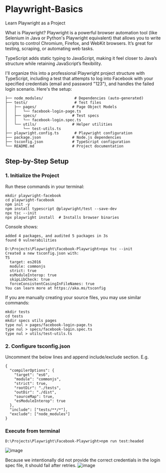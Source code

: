 # Playwright-Basics
Learn Playwright as a Project

What is Playwright?
Playwright is a powerful browser automation tool (like Selenium in Java or Python's Playwright equivalent) that allows you to write scripts to control Chromium, Firefox, and WebKit browsers. It’s great for testing, scraping, or automating web tasks. 

TypeScript adds static typing to JavaScript, making it feel closer to Java’s structure while retaining JavaScript’s flexibility.

I'll organize this into a professional Playwright project structure with TypeScript, including a test that attempts to log into Facebook with your specified credentials (email and password "123"), and handles the failed login scenario. Here's the setup:

```playwright-facebook/
├── node_modules/              # Dependencies (auto-generated)
├── tests/                     # Test files
│   ├── pages/                # Page Object Models
│   │   └── facebook-login-page.ts
│   ├── specs/                # Test specs
│   │   └── facebook-login.spec.ts
│   └── utils/                # Helper utilities
│       └── test-utils.ts
├── playwright.config.ts       # Playwright configuration
├── package.json              # Node.js dependencies
├── tsconfig.json             # TypeScript configuration
└── README.md                 # Project documentation
```

## Step-by-Step Setup
### 1. Initialize the Project
Run these commands in your terminal:
```
mkdir playwright-facebook
cd playwright-facebook
npm init -y
npm install typescript @playwright/test --save-dev
npx tsc --init
npx playwright install  # Installs browser binaries
```
Console shows:
```D:\Projects\Playwright\Facebook-Playwright>npm install typescript @playwright/test --save-dev
added 4 packages, and audited 5 packages in 3s
found 0 vulnerabilities

D:\Projects\Playwright\Facebook-Playwright>npx tsc --init
Created a new tsconfig.json with:                                                                                                                TS
  target: es2016
  module: commonjs
  strict: true
  esModuleInterop: true
  skipLibCheck: true
  forceConsistentCasingInFileNames: true
You can learn more at https://aka.ms/tsconfig
```
If you are manually creating your source files, you may use similar commands:
```
mkdir tests
cd tests
mkdir specs utils pages
type nul > pages/facebook-login-page.ts
type nul > specs/facebook-login.spec.ts
type nul > utils/test-utils.ts
```
### 2. Configure tsconfig.json
Uncomment the below lines and append include/exclude section. E.g.
```
{
  "compilerOptions": {
    "target": "es6",
    "module": "commonjs",
    "strict": true,
    "rootDir": "./tests",
    "outDir": "./dist",
    "sourceMap": true,
    "esModuleInterop": true
  },
  "include": ["tests/**/*"],
  "exclude": ["node_modules"]
}
```
### Execute from terminal
```
D:\Projects\Playwright\Facebook-Playwright>npm run test:headed
```
![image](https://github.com/user-attachments/assets/b9cb06ef-9742-4386-9816-191dcd66f1ee)


Because we intentionally did not provide the correct credentials in the login spec file, it should fail after retries.
![image](https://github.com/user-attachments/assets/f244272d-a38b-4377-a93a-a3dc337da3a3)


